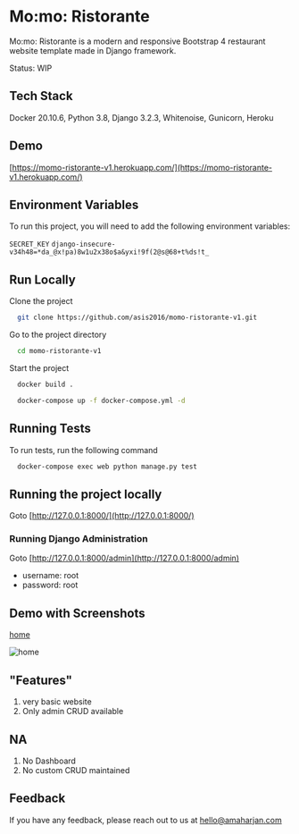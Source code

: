 # Mo:mo: Ristorante

Mo:mo: Ristorante is a modern and responsive Bootstrap 4 restaurant website template made in Django framework.

Status: WIP

## Tech Stack
Docker 20.10.6, Python 3.8, Django 3.2.3, Whitenoise, Gunicorn, Heroku

## Demo
[https://momo-ristorante-v1.herokuapp.com/](https://momo-ristorante-v1.herokuapp.com/)

## Environment Variables

To run this project, you will need to add the following environment variables:

`SECRET_KEY` `django-insecure-v34h48=*da_@x!pa)8w1u2x38o$a&yxi!9f(2@s@68+t%ds!t_`


## Run Locally

Clone the project

```bash
  git clone https://github.com/asis2016/momo-ristorante-v1.git
```

Go to the project directory

```bash
  cd momo-ristorante-v1
```

Start the project

```bash
  docker build .
```

```bash
  docker-compose up -f docker-compose.yml -d
```

## Running Tests

To run tests, run the following command

```bash
  docker-compose exec web python manage.py test
```

## Running the project locally

Goto [http://127.0.0.1:8000/](http://127.0.0.1:8000/)

### Running Django Administration

Goto [http://127.0.0.1:8000/admin](http://127.0.0.1:8000/admin)
- username: root
- password: root

## Demo with Screenshots

[home](https://momo-ristorante-v1.herokuapp.com/)

![home](/screenshots/screenshot-v2.png)


## "Features"

1. very basic website
2. Only admin CRUD available

## NA

1. No Dashboard
2. No custom CRUD maintained

## Feedback

If you have any feedback, please reach out to us at hello@amaharjan.com